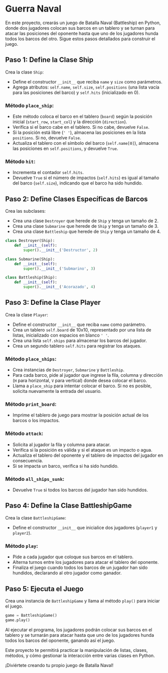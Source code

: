 # Guerra Naval

En este proyecto, crearás un juego de Batalla Naval (Battleship) en Python, donde dos jugadores colocan sus barcos en un tablero y se turnan para atacar las posiciones del oponente hasta que uno de los jugadores hunda todos los barcos del otro. Sigue estos pasos detallados para construir el juego.

## Paso 1: Define la Clase Ship

Crea la clase `Ship`:

- Define el constructor `__init__` que reciba `name` y `size` como parámetros.
- Agrega atributos: `self.name`, `self.size`, `self.positions` (una lista vacía para las posiciones del barco) y `self.hits` (inicializado en 0).

### Método `place_ship`:

- Este método coloca el barco en el tablero (`board`) según la posición inicial (`start_row`, `start_col`) y la dirección (`direction`).
- Verifica si el barco cabe en el tablero. Si no cabe, devuelve `False`.
- Si la posición está libre (`' '`), almacena las posiciones en la lista `positions`. Si no, devuelve `False`.
- Actualiza el tablero con el símbolo del barco (`self.name[0]`), almacena las posiciones en `self.positions`, y devuelve `True`.

### Método `hit`:

- Incrementa el contador `self.hits`.
- Devuelve `True` si el número de impactos (`self.hits`) es igual al tamaño del barco (`self.size`), indicando que el barco ha sido hundido.

## Paso 2: Define Clases Específicas de Barcos

Crea las subclases:

- Crea una clase `Destroyer` que herede de `Ship` y tenga un tamaño de 2.
- Crea una clase `Submarine` que herede de `Ship` y tenga un tamaño de 3.
- Crea una clase `Battleship` que herede de `Ship` y tenga un tamaño de 4.

```python
class Destroyer(Ship):
    def __init__(self):
        super().__init__('Destructor', 2)

class Submarine(Ship):
    def __init__(self):
        super().__init__('Submarino', 3)

class Battleship(Ship):
    def __init__(self):
        super().__init__('Acorazado', 4)
```

## Paso 3: Define la Clase Player

Crea la clase `Player`:

- Define el constructor `__init__` que reciba `name` como parámetro.
- Crea un tablero `self.board` de 10x10, representado por una lista de listas, inicializado con espacios en blanco `' '`.
- Crea una lista `self.ships` para almacenar los barcos del jugador.
- Crea un segundo tablero `self.hits` para registrar los ataques.

### Método `place_ships`:

- Crea instancias de `Destroyer`, `Submarine` y `Battleship`.
- Para cada barco, pide al jugador que ingrese la fila, columna y dirección (`H` para horizontal, `V` para vertical) donde desea colocar el barco.
- Llama a `place_ship` para intentar colocar el barco. Si no es posible, solicita nuevamente la entrada del usuario.

### Método `print_board`:

- Imprime el tablero de juego para mostrar la posición actual de los barcos o los impactos.

### Método `attack`:

- Solicita al jugador la fila y columna para atacar.
- Verifica si la posición es válida y si el ataque es un impacto o agua.
- Actualiza el tablero del oponente y el tablero de impactos del jugador en consecuencia.
- Si se impacta un barco, verifica si ha sido hundido.

### Método `all_ships_sunk`:

- Devuelve `True` si todos los barcos del jugador han sido hundidos.

## Paso 4: Define la Clase BattleshipGame

Crea la clase `BattleshipGame`:

- Define el constructor `__init__` que inicialice dos jugadores (`player1` y `player2`).

### Método `play`:

- Pide a cada jugador que coloque sus barcos en el tablero.
- Alterna turnos entre los jugadores para atacar el tablero del oponente.
- Finaliza el juego cuando todos los barcos de un jugador han sido hundidos, declarando al otro jugador como ganador.

## Paso 5: Ejecuta el Juego

Crea una instancia de `BattleshipGame` y llama al método `play()` para iniciar el juego.

```python
game = BattleshipGame()
game.play()
```

Al ejecutar el programa, los jugadores podrán colocar sus barcos en el tablero y se turnarán para atacar hasta que uno de los jugadores hunda todos los barcos del oponente, ganando así el juego.

Este proyecto te permitirá practicar la manipulación de listas, clases, métodos, y cómo gestionar la interacción entre varias clases en Python.

¡Diviértete creando tu propio juego de Batalla Naval!
